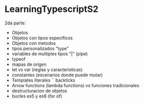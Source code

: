 # LearningTypescriptS2
2da parte: 
- Objetos 
- Objetos con tipos especificos
- Objetos con metodos 
- tipos personalizados "type"
- variables de multiples tipos "|" (pipe)
- typeof
- mapas de origen
- let vs var (reglas y caracteristicas)
- constantes (escenarios donde puede mutar)
- Templates literales `` backticks
- Arrow functions (lambda functions) vs funciones tradicionales
- destructuracion de objetos
- bucles es5 y es6 (for of)
